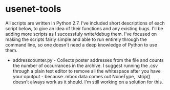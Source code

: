 # usenet-tools
All scripts are written in Python 2.7. I've included short descriptions of each script below, to give an idea of their functions and any existing bugs. I'll be adding more scripts as I successfuly write/debug them. I've focused on making the scripts fairly simple and able to run entirely through the command line, so one doesn't need a deep knowledge of Python to use them.

* addresscounter.py - Collects poster addresses from the file and counts the number of occurrances in the archive. I suggest running the .csv through a plain text editor to remove all the whitespace after you have your oputput - because .mbox data comes out NoneType, .strip() doesn't always work as it should. I'm still working on a solution for this.


